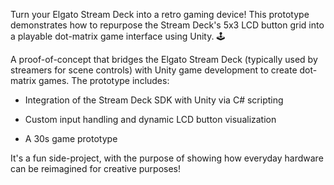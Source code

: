 Turn your Elgato Stream Deck into a retro gaming device! This prototype demonstrates how to repurpose the Stream Deck's 5x3 LCD button grid into a playable dot-matrix game interface using Unity. 🕹️

A proof-of-concept that bridges the Elgato Stream Deck (typically used by streamers for scene controls) with Unity game development to create dot-matrix  games. The prototype includes:

- Integration of the Stream Deck SDK with Unity via C# scripting

- Custom input handling and dynamic LCD button visualization

- A 30s  game prototype

It's a fun side-project, with the purpose of showing how everyday hardware can be reimagined for creative purposes!
